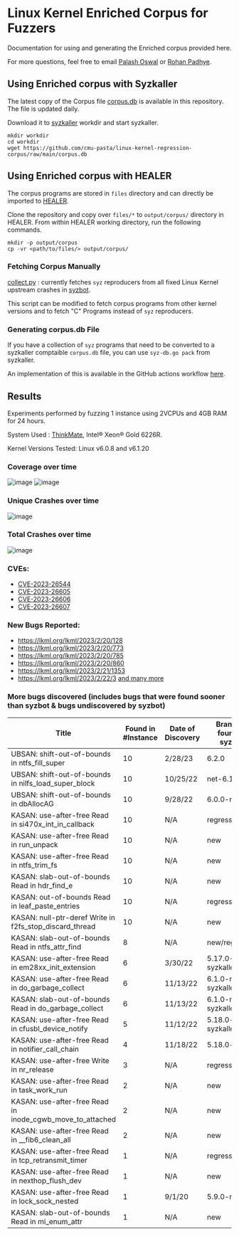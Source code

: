 # Linux Kernel Enriched Corpus for Fuzzers

Documentation for using and generating the Enriched corpus provided here.

For more questions, feel free to email [Palash Oswal](https://oswalpalash.com) or [Rohan Padhye](https://rohan.padhye.org).

## Using Enriched corpus with Syzkaller

The latest copy of the Corpus file [corpus.db](./corpus.db) is available in this repository. The file is updated daily.

Download it to [syzkaller](https://github.com/google/syzkaller) workdir and start syzkaller.
```
mkdir workdir
cd workdir
wget https://github.com/cmu-pasta/linux-kernel-regression-corpus/raw/main/corpus.db
```

## Using Enriched corpus with HEALER

The corpus programs are stored in `files` directory and can directly be imported to [HEALER](https://github.com/SunHao-0/healer).

Clone the repository and copy over `files/*` to `output/corpus/` directory in HEALER. From within HEALER working directory, run the following commands.
```
mkdir -p output/corpus
cp -vr <path/to/files/> output/corpus/
```

### Fetching Corpus Manually

[collect.py](./collect.py) : currently fetches `syz` reproducers from all fixed Linux Kernel upstream crashes in [syzbot](syzkaller.appspot.com/upstream/fixed).

This script can be modified to fetch corpus programs from other kernel versions and to fetch "C" Programs instead of `syz` reproducers.

### Generating corpus.db File

If you have a collection of `syz` programs that need to be converted to a syzkaller comptaible `corpus.db` file, you can use `syz-db.go pack` from syzkaller.

An implementation of this is available in the GitHub actions workflow [here](./.github/workflows/corpusgen.yml).


## Results

Experiments performed by fuzzing 1 instance using 2VCPUs and 4GB RAM for 24 hours.

System Used : [ThinkMate](https://www.thinkmate.com/system/rax-xf2-11s1-sh), Intel® Xeon® Gold 6226R.

Kernel Versions Tested:  Linux v6.0.8 and v6.1.20

### Coverage over time 
![image](https://user-images.githubusercontent.com/6431196/230694440-115d07cd-eed7-414c-bb03-9180943398ca.png)
![image](https://user-images.githubusercontent.com/6431196/230694471-9830911c-297e-43e8-8a72-a6085cf2203e.png)

### Unique Crashes over time
![image](https://user-images.githubusercontent.com/6431196/230694598-74d3e73d-6845-4e3d-8099-082be2b13b53.png)

### Total Crashes over time
![image](https://user-images.githubusercontent.com/6431196/230694560-63040a13-490b-476b-a856-bd7ba5f7871b.png)

### CVEs:
* [CVE-2023-26544](https://www.cve.org/CVERecord?id=CVE-2023-26544)
* [CVE-2023-26605](https://www.cve.org/CVERecord?id=CVE-2023-26605)
* [CVE-2023-26606](https://www.cve.org/CVERecord?id=CVE-2023-26606)
* [CVE-2023-26607](https://www.cve.org/CVERecord?id=CVE-2023-26607)

### New Bugs Reported:
* https://lkml.org/lkml/2023/2/20/128
* https://lkml.org/lkml/2023/2/20/773
* https://lkml.org/lkml/2023/2/20/785
* https://lkml.org/lkml/2023/2/20/860
* https://lkml.org/lkml/2023/2/21/1353
* https://lkml.org/lkml/2023/2/22/3 
[and many more](https://twitter.com/oswalpalash/status/1627776397828853760)

### More bugs discovered (includes bugs that were found sooner than syzbot & bugs undiscovered by syzbot)

| Title                                                     | Found in #Instance | Date of Discovery | Branch (if found by syzbot)| New/Earlier |
|-----------------------------------------------------------|--------------------|-------------------|--------------------|------------------|
| UBSAN: shift-out-of-bounds in ntfs_fill_super              | 10                 | 2/28/23           | 6.2.0              | Yes              |
| UBSAN: shift-out-of-bounds in nilfs_load_super_block       | 10                 | 10/25/22          | net-6.1-rc3-1       | Yes              |
| UBSAN: shift-out-of-bounds in dbAllocAG                    | 10                 | 9/28/22           | 6.0.0-rc7          | Yes              |
| KASAN: use-after-free Read in si470x_int_in_callback       | 10                 | N/A               | regression         | Yes              |
| KASAN: use-after-free Read in run_unpack                   | 10                 | N/A               | new                | Yes              |
| KASAN: use-after-free Read in ntfs_trim_fs                  | 10                 | N/A               | new                | Yes              |
| KASAN: slab-out-of-bounds Read in hdr_find_e                | 10                 | N/A               | new                | Yes              |
| KASAN: out-of-bounds Read in leaf_paste_entries             | 10                 | N/A               | regression         | Yes              |
| KASAN: null-ptr-deref Write in f2fs_stop_discard_thread     | 10                 | N/A               | new                | Yes              |
| KASAN: slab-out-of-bounds Read in ntfs_attr_find             | 8                  | N/A               | new/regression     | Yes              |
| KASAN: use-after-free Read in em28xx_init_extension         | 6                  | 3/30/22           | 5.17.0-syzkaller-   | Yes              |
| KASAN: use-after-free Read in do_garbage_collect            | 6                  | 11/13/22          | 6.1.0-rc4-syzkaller | Yes              |
| KASAN: slab-out-of-bounds Read in do_garbage_collect         | 6                  | 11/13/22          | 6.1.0-rc4-syzkaller | Yes              |
| KASAN: use-after-free Read in cfusbl_device_notify           | 5                  | 11/12/22          | 5.18.0-rc1-syzkaller| Yes              |
| KASAN: use-after-free Read in notifier_call_chain            | 4                  | 11/18/22          | 5.18.0-rc3-         | Yes              |
| KASAN: use-after-free Write in nr_release                    | 3                  | N/A               | regression         | Yes              |
| KASAN: use-after-free Read in task_work_run                  | 2                  | N/A               | new                | Yes              |
| KASAN: use-after-free Read in inode_cgwb_move_to_attached    | 2                  | N/A               | new                | Yes              |
| KASAN: use-after-free Read in __fib6_clean_all               | 2                  | N/A               | new                | Yes              |
| KASAN: use-after-free Read in tcp_retransmit_timer           | 1                  | N/A               | regression         | Yes              |
| KASAN: use-after-free Read in nexthop_flush_dev              | 1                  | N/A               | new                | Yes              |
| KASAN: use-after-free Read in lock_sock_nested               | 1                  | 9/1/20            | 5.9.0-rc3          | Yes              |
| KASAN: slab-out-of-bounds Read in mi_enum_attr               | 1                  | N/A               | new                | Yes              |
